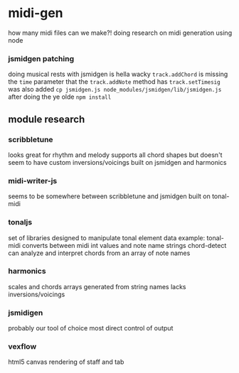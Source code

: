 # midi-gen
how many midi files can we make?!
doing research on midi generation using node

### jsmidgen patching
doing musical rests with jsmidgen is hella wacky
`track.addChord` is missing the `time` parameter that the `track.addNote` method has
`track.setTimesig` was also added
`cp jsmidgen.js node_modules/jsmidgen/lib/jsmidgen.js`
after doing the ye olde `npm install`

## module research

### scribbletune
looks great for rhythm and melody
supports all chord shapes but doesn't seem to have custom inversions/voicings
built on jsmidgen and harmonics

### midi-writer-js
seems to be somewhere between scribbletune and jsmidgen
built on tonal-midi

### tonaljs
set of libraries designed to manipulate tonal element data
example: tonal-midi converts between midi int values and note name strings
chord-detect can analyze and interpret chords from an array of note names

### harmonics
scales and chords arrays generated from string names
lacks inversions/voicings

### jsmidigen
probably our tool of choice
most direct control of output

### vexflow
html5 canvas rendering of staff and tab

